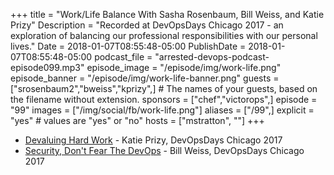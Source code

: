 +++
title = "Work/Life Balance With Sasha Rosenbaum, Bill Weiss, and Katie Prizy"
Description = "Recorded at DevOpsDays Chicago 2017 - an exploration of balancing our professional responsibilities with our personal lives."
Date = 2018-01-07T08:55:48-05:00
PublishDate = 2018-01-07T08:55:48-05:00
podcast_file = "arrested-devops-podcast-episode099.mp3"
episode_image = "/episode/img/work-life.png"
episode_banner = "/episode/img/work-life-banner.png"
guests = ["srosenbaum2","bweiss","kprizy",] # The names of your guests, based on the filename without extension.
sponsors = ["chef","victorops",]
episode = "99"
images = ["/img/social/fb/work-life.png"]
aliases = ["/99",]
explicit = "yes" # values are "yes" or "no"
hosts = ["mstratton", ""]
+++
- [Devaluing Hard Work](https://www.devopsdays.org/events/2017-chicago/program/katie-prizy/) - Katie Prizy, DevOpsDays Chicago 2017
- [Security, Don't Fear The DevOps](https://www.devopsdays.org/events/2017-chicago/program/bill-weiss/) - Bill Weiss, DevOpsDays Chicago 2017
